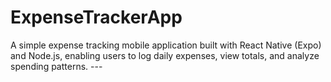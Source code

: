 # ExpenseTrackerApp
A simple expense tracking mobile application built with React Native (Expo) and Node.js, enabling users to log daily expenses, view totals, and analyze spending patterns.  ---
